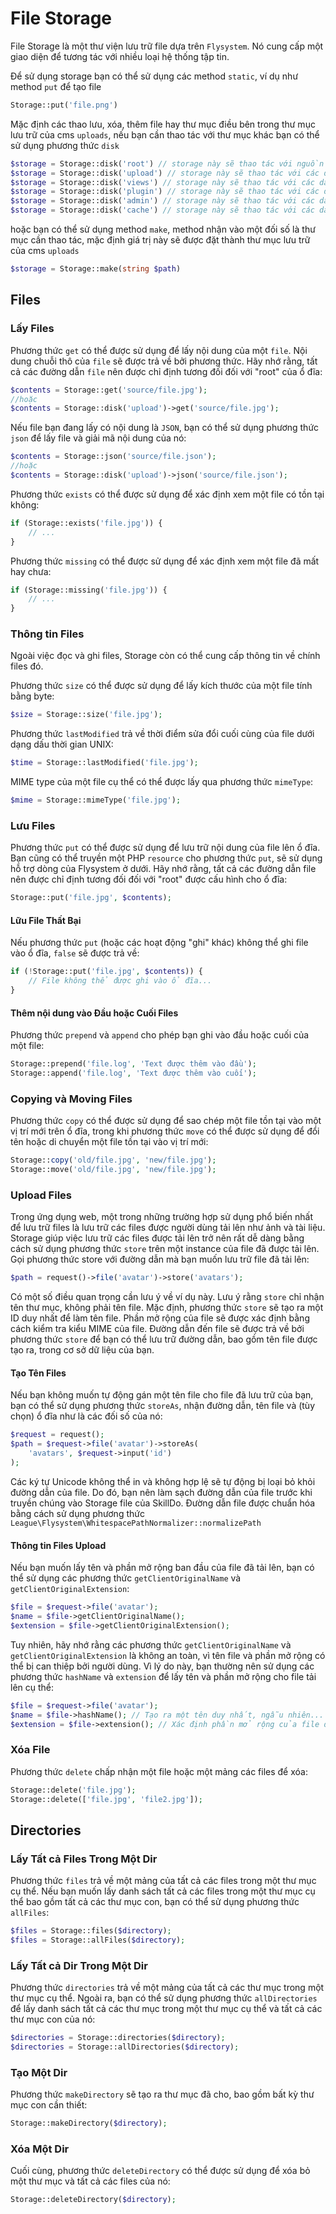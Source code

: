 # File Storage

File Storage là một thư viện lưu trữ file dựa trên `Flysystem`. 
Nó cung cấp một giao diện để tương tác với nhiều loại hệ thống tập tin. 
>
Để sử dụng storage bạn có thể sử dụng các method `static`, ví dụ như method `put` để tạo file
```php
Storage::put('file.png')
```

Mặc định các thao lưu, xóa, thêm file hay thư mục điều bên trong thư mục lưu trữ của cms `uploads`, 
nếu bạn cần thao tác với thư mục khác bạn có thể sử dụng phương thức `disk`
```php
$storage = Storage::disk('root') // storage này sẽ thao tác với nguồn của source code
$storage = Storage::disk('upload') // storage này sẽ thao tác với các data nằm trong thư mục uploads
$storage = Storage::disk('views') // storage này sẽ thao tác với các data nằm trong thư mục views
$storage = Storage::disk('plugin') // storage này sẽ thao tác với các data nằm trong thư mục views/plugins
$storage = Storage::disk('admin') // storage này sẽ thao tác với các data nằm trong thư mục views/backend
$storage = Storage::disk('cache') // storage này sẽ thao tác với các data nằm trong thư mục views/cache
```
hoặc bạn có thể sử dụng method `make`, method nhận vào một đối số là thư mục cần thao tác, mặc định giá trị này sẽ được đặt thành thư mục lưu trữ của cms `uploads`
```php
$storage = Storage::make(string $path)
```

## Files

### Lấy Files

Phương thức `get` có thể được sử dụng để lấy nội dung của một `file`. Nội dung chuỗi thô của `file` sẽ được trả về bởi phương thức. 
Hãy nhớ rằng, tất cả các đường dẫn `file` nên được chỉ định tương đối đối với "root" của ổ đĩa:


```php
$contents = Storage::get('source/file.jpg');
//hoặc
$contents = Storage::disk('upload')->get('source/file.jpg');
```
Nếu file bạn đang lấy có nội dung là `JSON`, bạn có thể sử dụng phương thức `json` để lấy file và giải mã nội dung của nó:

```php
$contents = Storage::json('source/file.json');
//hoặc
$contents = Storage::disk('upload')->json('source/file.json');
```

Phương thức `exists` có thể được sử dụng để xác định xem một file có tồn tại không:

```php
if (Storage::exists('file.jpg')) {
    // ...
}
```
Phương thức `missing` có thể được sử dụng để xác định xem một file đã mất hay chưa:

```php
if (Storage::missing('file.jpg')) {
    // ...
}
```

### Thông tin Files

Ngoài việc đọc và ghi files, Storage còn có thể cung cấp thông tin về chính files đó. 
>
Phương thức `size` có thể được sử dụng để lấy kích thước của một file tính bằng byte:

```php
$size = Storage::size('file.jpg');
```
Phương thức `lastModified` trả về thời điểm sửa đổi cuối cùng của file dưới dạng dấu thời gian UNIX:

```php
$time = Storage::lastModified('file.jpg');
```
MIME type của một file cụ thể có thể được lấy qua phương thức `mimeType`:

```php
$mime = Storage::mimeType('file.jpg');
```

### Lưu Files

Phương thức `put` có thể được sử dụng để lưu trữ nội dung của file lên ổ đĩa. 
Bạn cũng có thể truyền một PHP `resource` cho phương thức `put`, sẽ sử dụng hỗ trợ dòng của Flysystem ở dưới. 
Hãy nhớ rằng, tất cả các đường dẫn file nên được chỉ định tương đối đối với "root" được cấu hình cho ổ đĩa:

```php
Storage::put('file.jpg', $contents);
```

#### Lữu File Thất Bại

Nếu phương thức `put` (hoặc các hoạt động "ghi" khác) không thể ghi file vào ổ đĩa, `false` sẽ được trả về:

```php
if (!Storage::put('file.jpg', $contents)) {
    // File không thể được ghi vào ổ đĩa...
}
```
#### Thêm nội dung vào Đầu hoặc Cuối Files

Phương thức `prepend` và `append` cho phép bạn ghi vào đầu hoặc cuối của một file:

```php
Storage::prepend('file.log', 'Text được thêm vào đầu');
Storage::append('file.log', 'Text được thêm vào cuối');
```

### Copying và Moving Files

Phương thức `copy` có thể được sử dụng để sao chép một file tồn tại vào một vị trí mới trên ổ đĩa, 
trong khi phương thức `move` có thể được sử dụng để đổi tên hoặc di chuyển một file tồn tại vào vị trí mới:

```php
Storage::copy('old/file.jpg', 'new/file.jpg');
Storage::move('old/file.jpg', 'new/file.jpg');
```

### Upload Files

Trong ứng dụng web, một trong những trường hợp sử dụng phổ biến nhất để lưu trữ files là lưu trữ các files được người dùng tải lên như ảnh và tài liệu.
Storage giúp việc lưu trữ các files được tải lên trở nên rất dễ dàng bằng cách sử dụng phương thức `store` trên một instance của file đã được tải lên. 
Gọi phương thức store với đường dẫn mà bạn muốn lưu trữ file đã tải lên:

```php
$path = request()->file('avatar')->store('avatars');
```

Có một số điều quan trọng cần lưu ý về ví dụ này. 
Lưu ý rằng `store` chỉ nhận tên thư mục, không phải tên file. 
Mặc định, phương thức `store` sẽ tạo ra một ID duy nhất để làm tên file. 
Phần mở rộng của file sẽ được xác định bằng cách kiểm tra kiểu MIME của file. 
Đường dẫn đến file sẽ được trả về bởi phương thức `store` để bạn có thể lưu trữ đường dẫn, bao gồm tên file được tạo ra, trong cơ sở dữ liệu của bạn.

#### Tạo Tên Files

Nếu bạn không muốn tự động gán một tên file cho file đã lưu trữ của bạn, bạn có thể sử dụng phương thức `storeAs`, nhận đường dẫn, tên file và (tùy chọn) ổ đĩa như là các đối số của nó:

```php
$request = request();
$path = $request->file('avatar')->storeAs(
    'avatars', $request->input('id')
);
```
Các ký tự Unicode không thể in và không hợp lệ sẽ tự động bị loại bỏ khỏi đường dẫn của file. Do đó, bạn nên làm sạch đường dẫn của file trước khi truyền chúng vào Storage file của SkillDo. Đường dẫn file được chuẩn hóa bằng cách sử dụng phương thức `League\Flysystem\WhitespacePathNormalizer::normalizePath`

#### Thông tin Files Upload

Nếu bạn muốn lấy tên và phần mở rộng ban đầu của file đã tải lên, bạn có thể sử dụng các phương thức `getClientOriginalName` và `getClientOriginalExtension`:

```php
$file = $request->file('avatar');
$name = $file->getClientOriginalName();
$extension = $file->getClientOriginalExtension();
```

Tuy nhiên, hãy nhớ rằng các phương thức `getClientOriginalName` và `getClientOriginalExtension` là không an toàn, 
vì tên file và phần mở rộng có thể bị can thiệp bởi người dùng. 
Vì lý do này, bạn thường nên sử dụng các phương thức `hashName` và `extension` để lấy tên và phần mở rộng cho file tải lên cụ thể:

```php
$file = $request->file('avatar');
$name = $file->hashName(); // Tạo ra một tên duy nhất, ngẫu nhiên...
$extension = $file->extension(); // Xác định phần mở rộng của file dựa trên kiểu MIME của file...
```

### Xóa File

Phương thức `delete` chấp nhận một file hoặc một mảng các files để xóa:

```php
Storage::delete('file.jpg');
Storage::delete(['file.jpg', 'file2.jpg']);
```

## Directories


### Lấy Tất cả Files Trong Một Dir

Phương thức `files` trả về một mảng của tất cả các files trong một thư mục cụ thể. 
Nếu bạn muốn lấy danh sách tất cả các files trong một thư mục cụ thể bao gồm tất cả các thư mục con, bạn có thể sử dụng phương thức `allFiles`:

```php
$files = Storage::files($directory);
$files = Storage::allFiles($directory);
```

### Lấy Tất cả Dir Trong Một Dir
Phương thức `directories` trả về một mảng của tất cả các thư mục trong một thư mục cụ thể. 
Ngoài ra, bạn có thể sử dụng phương thức `allDirectories` để lấy danh sách tất cả các thư mục trong một thư mục cụ thể và tất cả các thư mục con của nó:
```php
$directories = Storage::directories($directory);
$directories = Storage::allDirectories($directory);
```

### Tạo Một Dir
Phương thức `makeDirectory` sẽ tạo ra thư mục đã cho, bao gồm bất kỳ thư mục con cần thiết:

```php
Storage::makeDirectory($directory);
```

### Xóa Một Dir
Cuối cùng, phương thức `deleteDirectory` có thể được sử dụng để xóa bỏ một thư mục và tất cả các files của nó:

```php
Storage::deleteDirectory($directory);
```